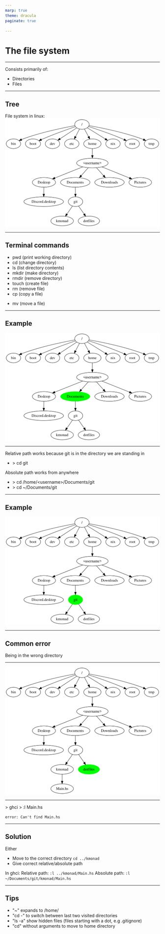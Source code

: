 ```yaml
---
marp: true
theme: dracula
paginate: true

---
```


# The file system

---
Consists primarily of:

- Directories
- Files

---

## Tree

File system in linux:
<img src="./svgs/graphviz.svg" width="600px">

---

## Terminal commands

- pwd (print working directory)
- cd (change directory)
- ls (list directory contents)
- mkdir (make directory)
- rmdir (remove directory)
- touch (create file)
- rm (remove file)
- cp (copy a file)
* mv (move a file)

---

## Example

![Documents](./svgs/documents-green.svg)

---


Relative path works because git is in the directory we are standing in
- \> cd git

Absolute path works from anywhere
- \> cd /home/\<username\>/Documents/git
- \> cd ~/Documents/git

---
## Example

![git](./svgs/git-green.svg)

---

## Common error

Being in the wrong directory

---


![dotfiles](./svgs/dotfiles-green.svg)

---

\> ghci
\> :l Main.hs

`error: Can't find Main.hs`


---

## Solution

Either
- Move to the correct directory `cd ../kmonad`
- Give correct relative/absolute path

In ghci:
Relative path: `:l ../kmonad/Main.hs`
Absolute path: `:l ~/Documents/git/kmonad/Main.hs`

---
## Tips

* "~" expands to /home/<username>
* "cd -" to switch between last two visited directories
* "ls -a" show hidden files (files starting with a dot, e.g .gitignore)
* "cd" without arguments to move to home directory